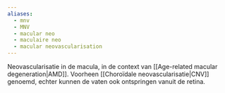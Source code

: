 ```yaml
---
aliases:
  - mnv
  - MNV
  - macular neo
  - maculaire neo
  - macular neovascularisation
---
```


Neovascularisatie in de macula, in de context van [[Age-related macular degeneration|AMD]].
Voorheen [[Choroïdale neovascularisatie|CNV]] genoemd, echter kunnen de vaten ook ontspringen vanuit de retina.
